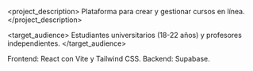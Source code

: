 <project_description>
Plataforma para crear y gestionar cursos en línea.
</project_description>

<target_audience>
Estudiantes universitarios (18-22 años) y profesores independientes.
</target_audience>

<technologies>
Frontend: React con Vite y Tailwind CSS.
Backend: Supabase.
</technologies>
